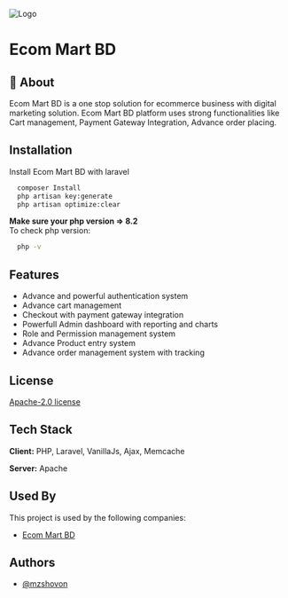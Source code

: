 
![Logo](https://ecommartbd.com/public/frontend/images/logo.png)
# Ecom Mart BD

## 🚀 About
Ecom Mart BD is a one stop solution for ecommerce business with digital marketing solution. Ecom Mart BD platform uses strong functionalities like Cart management, Payment Gateway Integration, Advance order placing.



## Installation

Install Ecom Mart BD with laravel

```bash
  composer Install
  php artisan key:generate
  php artisan optimize:clear
```
**Make sure your php version => 8.2**    
To check php version:
```bash
  php -v
```
## Features

- Advance and powerful authentication system
- Advance cart management
- Checkout with payment gateway integration
- Powerfull Admin dashboard with reporting and charts
- Role and Permission management system
- Advance Product entry system
- Advance order management system with tracking
## License

[Apache-2.0 license](http://www.apache.org/licenses/)

## Tech Stack

**Client:** PHP, Laravel, VanillaJs, Ajax, Memcache

**Server:** Apache


## Used By

This project is used by the following companies:

- [Ecom Mart BD](https://ecommartbd.com/)


## Authors

- [@mzshovon](https://github.com/mzshovon)
